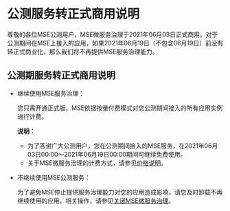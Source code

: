 # 公测服务转正式商用说明

尊敬的各位MSE公测用户，MSE微服务治理于2021年06月03日正式商用。对于公测期间在MSE上接入的应用，如果2021年06月19日（不包含06月19日）前没有转正式商业化，那么我们将不再提供MSE服务治理能力。

## 公测期服务转正式商用说明

-   继续使用MSE服务治理：

    您只需开通正式版，MSE依据按量付费模式对您公测期间接入的所有应用实例进行计费。

    **说明：**

    -   为了答谢广大公测用户，您在公测期间接入的MSE服务，在2021年06月03日00:00～2021年06月19日00:00期间可继续免费使用。
    -   关于MSE微服务治理的计费方式，请参见[价格说明](/cn.zh-CN/产品计费/微服务治理/价格说明.md)。
-   不继续使用MSE公测服务：

    为了避免MSE停止提供服务治理能力对您的应用造成影响，请您及时卸载不再继续使用的应用。相关操作，请参见[关闭MSE微服务治理]()。


